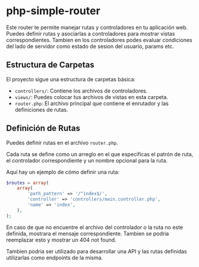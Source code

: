 # php-simple-router

Este router te permite manejar rutas y controladores en tu aplicación web. 
Puedes definir rutas y asociarlas a controladores para mostrar vistas correspondientes.
Tambien en los controladores podes evaluar condiciones del lado de servidor como estado de sesion del usuario, params etc.

## Estructura de Carpetas

El proyecto sigue una estructura de carpetas básica:

- `controllers/`: Contiene los archivos de controladores.
- `views/`: Puedes colocar tus archivos de vistas en esta carpeta.
- `router.php`: El archivo principal que contiene el enrutador y las definiciones de rutas.

## Definición de Rutas

Puedes definir rutas en el archivo `router.php`. 

Cada ruta se define como un arreglo en el que especificas el patrón de ruta, el controlador correspondiente y un nombre opcional para la ruta. 

Aquí hay un ejemplo de cómo definir una ruta:

```php
$routes = array(
    array(
        'path_pattern' => '/^index$/',
        'controller' => 'controllers/main.controller.php',
        'name' => 'index',
    ),
);
```
En caso de que no encuentre el archivo del controlador o la ruta no este definida, mostrara el mensaje correspondiente. 
Tambien se podria reemplazar esto y mostrar un 404 not found.

Tambien podria ser utilizado para desarrollar una API y las rutas definidas utilizarlas como endpoints de la misma.
